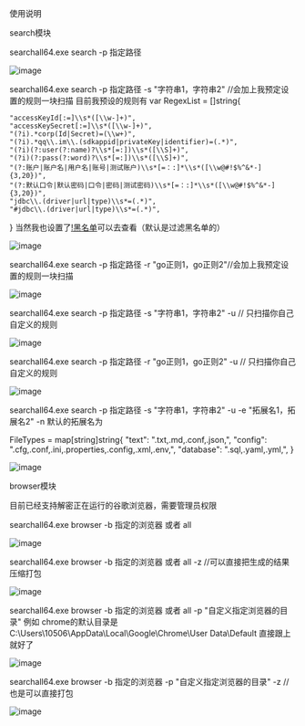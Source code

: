 使用说明

search模块

searchall64.exe  search  -p  指定路径

![image](https://github.com/Naturehi666/searchall/assets/58332933/e657308d-63f7-416e-9ffa-2c3e9348d97c)



searchall64.exe  search  -p  指定路径  -s  "字符串1，字符串2" //会加上我预定设置的规则一块扫描
目前我预设的规则有
var RegexList = []string{

	"accessKeyId[:=]\\s*([\\w-]+)",
	"accessKeySecret[:=]\\s*([\\w-]+)",
	"(?i).*corp(Id|Secret)=(\\w+)",
	"(?i).*qq\\.im\\.(sdkappid|privateKey|identifier)=(.*)",
	"(?i)(?:user(?:name)?\\s*[=:])\\s*([\\S]+)",
	"(?i)(?:pass(?:word)?\\s*[=:])\\s*([\\S]+)",
	"(?:账户|账户名|用户名|账号|测试账户)\\s*[=：:]*\\s*([\\w@#!$%^&*-]{3,20})",
	"(?:默认口令|默认密码|口令|密码|测试密码)\\s*[=：:]*\\s*([\\w@#!$%^&*-]{3,20})",
	"jdbc\\.(driver|url|type)\\s*=(.*)",
	"#jdbc\\.(driver|url|type)\\s*=(.*)",
}
当然我也设置了[!黑名单](https://github.com/Naturehi666/searchall/blob/main3.5.6/guize/guize.go)可以去查看（默认是过滤黑名单的）


![image](https://github.com/Naturehi666/searchall/assets/58332933/9477cbe3-63fc-4bec-bff1-84306d42926b)





searchall64.exe  search  -p  指定路径  -r  "go正则1，go正则2"//会加上我预定设置的规则一块扫描

![image](https://github.com/Naturehi666/searchall/assets/58332933/f42f280f-6465-4cb1-b4db-a6d202aa9b47)



searchall64.exe  search  -p  指定路径  -s  "字符串1，字符串2" -u  // 只扫描你自己自定义的规则

![image](https://github.com/Naturehi666/searchall/assets/58332933/241a8254-5bd2-43b4-87c2-89b00e0108be)



searchall64.exe  search  -p  指定路径  -r  "go正则1，go正则2" -u  // 只扫描你自己自定义的规则

![image](https://github.com/Naturehi666/searchall/assets/58332933/97f6a5ee-0f0d-44e3-9b3f-158bdca7a894)


searchall64.exe  search  -p  指定路径  -s  "字符串1，字符串2" -u  -e "拓展名1，拓展名2" -n
默认的拓展名为

FileTypes = map[string]string{
		"text":     ".txt,.md,.conf,.json,",
		"config":   ".cfg,.conf,.ini,.properties,.config,.xml,.env,",
		"database": ".sql,.yaml,.yml,",
	}

![image](https://github.com/Naturehi666/searchall/assets/58332933/587e8314-19ed-4f0d-85cd-275a45a7bb55)







browser模块  

目前已经支持解密正在运行的谷歌浏览器，需要管理员权限

searchall64.exe   browser -b  指定的浏览器 或者 all


![image](https://github.com/Naturehi666/searchall/assets/58332933/42029e5a-3a8a-4b39-87db-6e798be30903)




searchall64.exe   browser -b  指定的浏览器 或者 all  -z   //可以直接把生成的结果压缩打包

![image](https://github.com/Naturehi666/searchall/assets/58332933/1cb3163a-58f2-4034-bf7a-092b75dbed3b)



searchall64.exe   browser -b  指定的浏览器 或者 all  -p    "自定义指定浏览器的目录" 
例如 chrome的默认目录是 C:\Users\10506\AppData\Local\Google\Chrome\User Data\Default  直接跟上就好了

![image](https://github.com/Naturehi666/searchall/assets/58332933/4c02768c-4fe0-47bf-b574-7cd80c46c8d9)



searchall64.exe   browser -b  指定的浏览器   -p    "自定义指定浏览器的目录"  -z   //也是可以直接打包


![image](https://github.com/Naturehi666/searchall/assets/58332933/5f760ed2-ed1d-4002-a8b8-c7dc5469c22c)



